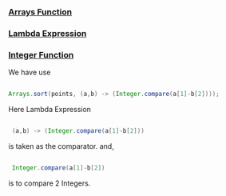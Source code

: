 ### [Arrays Function](https://www.geeksforgeeks.org/array-class-in-java/)

### [Lambda Expression](https://www.w3schools.com/java/java_lambda.asp)

### [Integer Function](https://www.geeksforgeeks.org/java-lang-integer-class-java/)

We have use 
```java

Arrays.sort(points, (a,b) -> (Integer.compare(a[1]-b[2])));

```

Here Lambda Expression

```java

 (a,b) -> (Integer.compare(a[1]-b[2]))

```
is taken as the comparator. and,


```java

 Integer.compare(a[1]-b[2])

```
is to compare 2 Integers.
